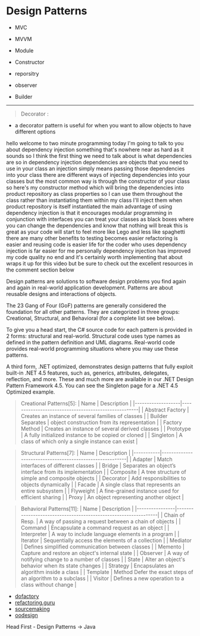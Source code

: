 Design Patterns
================


- MVC
- MVVM

- Module
- Constructor
- reporsitry
- observer
- Builder
  
-------------------------------------------------------------------------------------------------------
>Decorator :  
- a decorator pattern is useful for when you want to allow objects to have different options









hello welcome to two minute programming
today I'm going to talk to you about
dependency injection something that's
nowhere near as hard as it sounds so I
think the first thing we need to talk
about is what dependencies are so in
dependency injection dependencies are
objects that you need to use in your
class an injection simply means passing
those dependencies into your class there
are different ways of injecting
dependencies into your classes but the
most common way is through the
constructor of your class so here's my
constructor method which will bring the
dependencies into product repository as
class properties so I can use them
throughout the class rather than
instantiating them within my class I'll
inject them when product repository is
itself instantiated the main advantage
of using dependency injection is that it
encourages modular programming in
conjunction with interfaces you can
treat your classes as black boxes where
you can change the dependencies and know
that nothing will break this is great as
your code will start to feel more like
Lego and less like spaghetti there are
many other benefits to testing becomes
easier refactoring is easier and reusing
code is easier life for the coder who
uses dependency injection is far easier
for me personally
dependency injection has improved my
code quality no end and it's certainly
worth implementing
that about wraps it up for this video
but be sure to check out the excellent
resources in the comment section below


Design patterns are solutions to software design problems you find again and again in real-world application development. Patterns are about reusable designs and interactions of objects.

The 23 Gang of Four (GoF) patterns are generally considered the foundation for all other patterns. They are categorized in three groups: Creational, Structural, and Behavioral (for a complete list see below).

To give you a head start, the C# source code for each pattern is provided in 2 forms: structural and real-world. Structural code uses type names as defined in the pattern definition and UML diagrams. Real-world code provides real-world programming situations where you may use these patterns.

A third form, .NET optimized, demonstrates design patterns that fully exploit built-in .NET 4.5 features, such as, generics, attributes, delegates, reflection, and more. These and much more are available in our .NET Design Pattern Framework 4.5. You can see the Singleton page for a .NET 4.5 Optimized example.





> Creational Patterns[5]:
  | Name              | Description                                         |
  |-------------------|-----------------------------------------------------|
  | Abstract Factory  | Creates an instance of several families of classes  |
  | Builder	Separates | object construction from its representation         |
  | Factory Method    | Creates an instance of several derived classes      |
  | Prototype         | A fully initialized instance to be copied or cloned |
  | Singleton         | A class of which only a single instance can exist   |

> Structural Patterns[7]:
  | Name      | Description                                             |
  |-----------|---------------------------------------------------------|
  | Adapter   | Match interfaces of different classes                   |
  | Bridge    | Separates an object’s interface from its implementation |
  | Composite | A tree structure of simple and composite objects        |
  | Decorator | Add responsibilities to objects dynamically             |
  | Facade    | A single class that represents an entire subsystem      |
  | Flyweight | A fine-grained instance used for efficient sharing      |
  | Proxy     | An object representing another object                   |

> Behavioral Patterns[11]:
  | Name           | Description                                                    |
  |----------------|----------------------------------------------------------------|
  | Chain of Resp. | A way of passing a request between a chain of objects          |
  | Command        | Encapsulate a command request as an object                     |
  | Interpreter    | A way to include language elements in a program                |
  | Iterator       | Sequentially access the elements of a collection               |
  | Mediator       | Defines simplified communication between classes               |
  | Memento        | Capture and restore an object's internal state                 |
  | Observer       | A way of notifying change to a number of classes               |
  | State          | Alter an object's behavior when its state changes              |
  | Strategy       | Encapsulates an algorithm inside a class                       |
  | Template       |    Method	Defer the exact steps of an algorithm to a subclass |
  | Visitor        | Defines a new operation to a class without change              |

- [dofactory](https://www.dofactory.com)
- [refactoring.guru](https://refactoring.guru)
- [sourcemaking](https://sourcemaking.com/)
- [oodesign](https://www.oodesign.com/)



Head First
    - Design Patterns -> Java